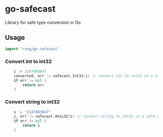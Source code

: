 # go-safecast
Library for safe type conversion in Go

## Usage

```go
import "rung/go-safecast"
```

### Convert int to int32
```go
	i := 2147483647
	converted, err := safecast.Int32(i) // convert int to int32 in a safe way
	if err != nil {
		return err
	}
```

### Convert string to int32
```go
	s := "2147483647"
	i, err := safecast.Atoi32(s) // convert string to int32 in a safe way
	if err != nil {
		return i
	}
```
